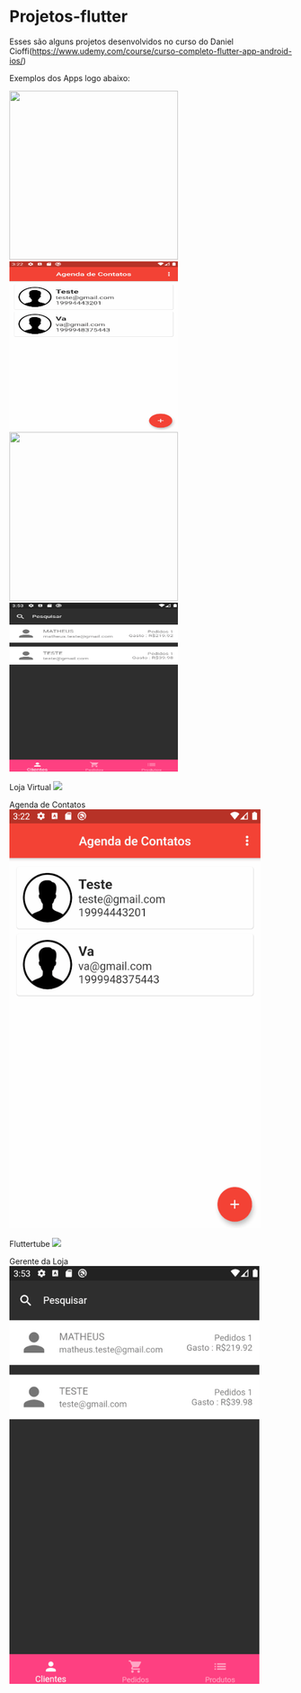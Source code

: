 # Projetos-flutter
Esses são alguns projetos desenvolvidos no curso do Daniel Cioffi(https://www.udemy.com/course/curso-completo-flutter-app-android-ios/)


Exemplos dos Apps logo abaixo:


<img src="./loja_virtuak.gif" height="300em" width="300em"/><img src="./agenda_contatos.gif" height="300em" width="300em"/>
<img src="./fluttertube.gif" height="300em" width="300em"/><img src="./gerente_loja.gif" height="300em" width="300em"/>


Loja Virtual
![](loja_virtuak.gif)

Agenda de Contatos
![](agenda_contatos.gif)

Fluttertube
![](fluttertube.gif)

Gerente da Loja
![](gerente_loja.gif)


